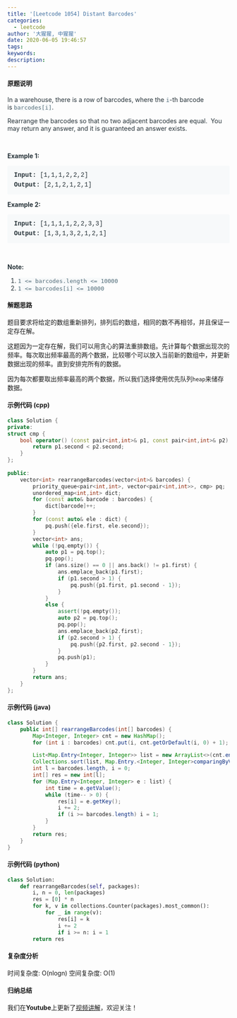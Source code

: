 ```yaml
---
title: '[Leetcode 1054] Distant Barcodes'
categories:
  - leetcode
author: '大猩猩, 中猩猩'
date: 2020-06-05 19:46:57
tags:
keywords:
description:
---
```

#### 原题说明
<p style="font-size: 14px; margin-bottom: 1em; color: rgb(38, 50, 56); font-family: -apple-system, system-ui, &quot;Segoe UI&quot;, &quot;PingFang SC&quot;, &quot;Hiragino Sans GB&quot;, &quot;Microsoft YaHei&quot;, &quot;Helvetica Neue&quot;, Helvetica, Arial, sans-serif, &quot;Apple Color Emoji&quot;, &quot;Segoe UI Emoji&quot;, &quot;Segoe UI Symbol&quot;;">In a warehouse, there is a row of barcodes, where the&nbsp;<code style="font-family: monospace; font-size: 13px; color: rgb(84, 110, 122); background-color: rgb(247, 249, 250); border-radius: 3px;">i</code>-th barcode is&nbsp;<code style="font-family: monospace; font-size: 13px; color: rgb(84, 110, 122); background-color: rgb(247, 249, 250); border-radius: 3px;">barcodes[i]</code>.</p><p style="font-size: 14px; margin-bottom: 1em; color: rgb(38, 50, 56); font-family: -apple-system, system-ui, &quot;Segoe UI&quot;, &quot;PingFang SC&quot;, &quot;Hiragino Sans GB&quot;, &quot;Microsoft YaHei&quot;, &quot;Helvetica Neue&quot;, Helvetica, Arial, sans-serif, &quot;Apple Color Emoji&quot;, &quot;Segoe UI Emoji&quot;, &quot;Segoe UI Symbol&quot;;">Rearrange the barcodes so that no two adjacent barcodes are equal.&nbsp; You may return any answer, and it is guaranteed an answer exists.</p><p style="font-size: 14px; margin-bottom: 1em; color: rgb(38, 50, 56); font-family: -apple-system, system-ui, &quot;Segoe UI&quot;, &quot;PingFang SC&quot;, &quot;Hiragino Sans GB&quot;, &quot;Microsoft YaHei&quot;, &quot;Helvetica Neue&quot;, Helvetica, Arial, sans-serif, &quot;Apple Color Emoji&quot;, &quot;Segoe UI Emoji&quot;, &quot;Segoe UI Symbol&quot;;">&nbsp;</p><p style="font-size: 14px; margin-bottom: 1em; color: rgb(38, 50, 56); font-family: -apple-system, system-ui, &quot;Segoe UI&quot;, &quot;PingFang SC&quot;, &quot;Hiragino Sans GB&quot;, &quot;Microsoft YaHei&quot;, &quot;Helvetica Neue&quot;, Helvetica, Arial, sans-serif, &quot;Apple Color Emoji&quot;, &quot;Segoe UI Emoji&quot;, &quot;Segoe UI Symbol&quot;;"><span style="font-weight: bolder;">Example 1:</span></p><pre style="font-family: SFMono-Regular, Consolas, &quot;Liberation Mono&quot;, Menlo, Courier, monospace; margin-bottom: 1em; background: rgb(247, 249, 250); padding: 10px 15px; color: rgb(38, 50, 56); line-height: 1.6; border-radius: 3px; white-space: pre-wrap;"><span style="font-weight: bolder;">Input: </span><span id="example-input-1-1">[1,1,1,2,2,2]</span>
<span style="font-weight: bolder;">Output: </span><span id="example-output-1">[2,1,2,1,2,1]</span>
</pre><div style="color: rgb(38, 50, 56); font-family: -apple-system, system-ui, &quot;Segoe UI&quot;, &quot;PingFang SC&quot;, &quot;Hiragino Sans GB&quot;, &quot;Microsoft YaHei&quot;, &quot;Helvetica Neue&quot;, Helvetica, Arial, sans-serif, &quot;Apple Color Emoji&quot;, &quot;Segoe UI Emoji&quot;, &quot;Segoe UI Symbol&quot;;"><p style="font-size: inherit; margin-bottom: 1em;"><span style="font-weight: bolder;">Example 2:</span></p><pre style="font-family: SFMono-Regular, Consolas, &quot;Liberation Mono&quot;, Menlo, Courier, monospace; margin-bottom: 1em; background: rgb(247, 249, 250); padding: 10px 15px; color: rgb(38, 50, 56); line-height: 1.6; border-radius: 3px; white-space: pre-wrap;"><span style="font-weight: bolder;">Input: </span><span id="example-input-2-1">[1,1,1,1,2,2,3,3]</span>
<span style="font-weight: bolder;">Output: </span><span id="example-output-2">[1,3,1,3,2,1,2,1]</span></pre></div><p style="font-size: 14px; margin-bottom: 1em; color: rgb(38, 50, 56); font-family: -apple-system, system-ui, &quot;Segoe UI&quot;, &quot;PingFang SC&quot;, &quot;Hiragino Sans GB&quot;, &quot;Microsoft YaHei&quot;, &quot;Helvetica Neue&quot;, Helvetica, Arial, sans-serif, &quot;Apple Color Emoji&quot;, &quot;Segoe UI Emoji&quot;, &quot;Segoe UI Symbol&quot;;">&nbsp;</p><p style="font-size: 14px; margin-bottom: 1em; color: rgb(38, 50, 56); font-family: -apple-system, system-ui, &quot;Segoe UI&quot;, &quot;PingFang SC&quot;, &quot;Hiragino Sans GB&quot;, &quot;Microsoft YaHei&quot;, &quot;Helvetica Neue&quot;, Helvetica, Arial, sans-serif, &quot;Apple Color Emoji&quot;, &quot;Segoe UI Emoji&quot;, &quot;Segoe UI Symbol&quot;;"><span style="font-weight: bolder;">Note:</span></p><ol style="margin-bottom: 1em; color: rgb(38, 50, 56); font-family: -apple-system, system-ui, &quot;Segoe UI&quot;, &quot;PingFang SC&quot;, &quot;Hiragino Sans GB&quot;, &quot;Microsoft YaHei&quot;, &quot;Helvetica Neue&quot;, Helvetica, Arial, sans-serif, &quot;Apple Color Emoji&quot;, &quot;Segoe UI Emoji&quot;, &quot;Segoe UI Symbol&quot;;"><li><code style="font-family: monospace; font-size: 13px; color: rgb(84, 110, 122); background-color: rgb(247, 249, 250); border-radius: 3px;">1 &lt;= barcodes.length &lt;= 10000</code></li><li><code style="font-family: monospace; font-size: 13px; color: rgb(84, 110, 122); background-color: rgb(247, 249, 250); border-radius: 3px;">1 &lt;= barcodes[i] &lt;= 10000</code></li></ol>
<!--more-->

#### 解题思路
题目要求将给定的数组重新排列，排列后的数组，相同的数不再相邻，并且保证一定存在解。

这题因为一定存在解，我们可以用贪心的算法重排数组。先计算每个数据出现次的频率。每次取出频率最高的两个数据，比较哪个可以放入当前新的数组中，并更新数据出现的频率。直到安排完所有的数据。

因为每次都要取出频率最高的两个数据，所以我们选择使用优先队列`heap`来储存数据。

#### 示例代码 (cpp)
```cpp
class Solution {
private:
struct cmp {
    bool operator() (const pair<int,int>& p1, const pair<int,int>& p2) {
        return p1.second < p2.second;
    }
};
    
public:
    vector<int> rearrangeBarcodes(vector<int>& barcodes) {
        priority_queue<pair<int,int>, vector<pair<int,int>>, cmp> pq;
        unordered_map<int,int> dict;
        for (const auto& barcode : barcodes) {
            dict[barcode]++;
        }
        for (const auto& ele : dict) {
            pq.push({ele.first, ele.second});
        }
        vector<int> ans;
        while (!pq.empty()) {
            auto p1 = pq.top();
            pq.pop();
            if (ans.size() == 0 || ans.back() != p1.first) {
                ans.emplace_back(p1.first);
                if (p1.second > 1) {
                    pq.push({p1.first, p1.second - 1});
                }
            }
            else {
                assert(!pq.empty());
                auto p2 = pq.top();
                pq.pop();
                ans.emplace_back(p2.first);
                if (p2.second > 1) {
                    pq.push({p2.first, p2.second - 1});
                }
                pq.push(p1);
            }
        }
        return ans;
    }
};
```

#### 示例代码 (java)
```java
class Solution {
    public int[] rearrangeBarcodes(int[] barcodes) {
        Map<Integer, Integer> cnt = new HashMap();
        for (int i : barcodes) cnt.put(i, cnt.getOrDefault(i, 0) + 1);

        List<Map.Entry<Integer, Integer>> list = new ArrayList<>(cnt.entrySet());
        Collections.sort(list, Map.Entry.<Integer, Integer>comparingByValue().reversed());
        int l = barcodes.length, i = 0;
        int[] res = new int[l];
        for (Map.Entry<Integer, Integer> e : list) {
            int time = e.getValue();
            while (time-- > 0) {
                res[i] = e.getKey();
                i += 2;
                if (i >= barcodes.length) i = 1;
            }
        }
        return res;
    }
}
```

#### 示例代码 (python)
```python
class Solution:
    def rearrangeBarcodes(self, packages):
        i, n = 0, len(packages)
        res = [0] * n
        for k, v in collections.Counter(packages).most_common():
            for _ in range(v):
                res[i] = k
                i += 2
                if i >= n: i = 1
        return res
```

#### 复杂度分析
时间复杂度: O(nlogn)
空间复杂度: O(1)

#### 归纳总结
我们在**Youtube**上更新了[视频讲解](https://youtu.be/uE2Ai-VRy6M)，欢迎关注！